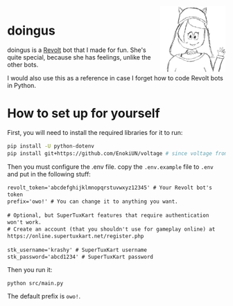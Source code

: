 <img align="right" src="assets/krash_catgirl_1.jpg" width="30%" height="30%" alt="Avatar hand drawn by me!">

# doingus

doingus is a [Revolt](https://revolt.chat) bot that I made for fun. She's quite special, because she has feelings, unlike the other bots.

I would also use this as a reference in case I forget how to code Revolt bots in Python.

# How to set up for yourself

First, you will need to install the required libraries for it to run:

```sh
pip install -U python-dotenv
pip install git+https://github.com/EnokiUN/voltage # since voltage from pypi is broken, use git version instead.
```

Then you must configure the .env file. copy the `.env.example` file to `.env` and put in the following stuff:

```
revolt_token='abcdefghijklmnopqrstuvwxyz12345' # Your Revolt bot's token
prefix='owo!' # You can change it to anything you want.

# Optional, but SuperTuxKart features that require authentication won't work.
# Create an account (that you shouldn't use for gameplay online) at https://online.supertuxkart.net/register.php

stk_username='krashy' # SuperTuxKart username
stk_password='abcd1234' # SuperTuxKart password
```

Then you run it:

```
python src/main.py
```

The default prefix is `owo!`.

